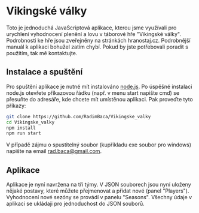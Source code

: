 # Vikingské války
Toto je jednoduchá JavaScriptová aplikace, kterou jsme využívali pro urychlení vyhodnocení plenění a lovu v táborové hře "Vikingské války". Podrobnosti ke hře jsou zveřejněny na stránkách hranostaj.cz. Podrobnější manuál k aplikaci bohužel zatím chybí. Pokud by jste potřebovali poradit s použitím, tak mě kontaktujte.

## Instalace a spuštění

Pro spuštění aplikace je nutné mít instalováno [node.js]. Po úspěšné instalaci node.js otevřete příkazovou řádku (např. v menu start napište cmd) se přesuňte do adresáře, kde chcete mít umístěnou aplikaci. Pak proveďte tyto příkazy:

```sh
git clone https://github.com/RadimBaca/Vikingske_valky
cd Vikingske_valky
npm install
npm run start
```

V případě zájmu o spustitelný soubor (kupříkladu exe soubor pro windows) napište na email rad.baca@gmail.com.

## Aplikace

Aplikace je nyní navržena na tři týmy. V JSON souborech jsou nyní uloženy nějaké postavy, které můžete přejmenovat a přidat nové (panel "Players"). Vyhodnocení nové sezóny se provádí v panelu "Seasons". Všechny údaje v aplikaci se ukládaji pro jednoduchost do JSON souborů.


[node.js]: <http://nodejs.org>

